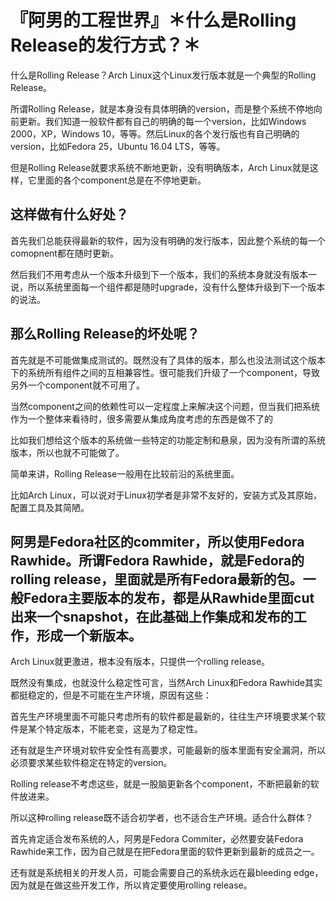 # 『阿男的工程世界』＊什么是Rolling Release的发行方式？＊

什么是Rolling Release？Arch Linux这个Linux发行版本就是一个典型的Rolling Release。

所谓Rolling Release，就是本身没有具体明确的version，而是整个系统不停地向前更新。我们知道一般软件都有自己的明确的每一个version，比如Windows 2000，XP，Windows 10，等等。然后Linux的各个发行版也有自己明确的version，比如Fedora 25，Ubuntu 16.04 LTS，等等。

但是Rolling Release就要求系统不断地更新，没有明确版本，Arch Linux就是这样，它里面的各个component总是在不停地更新。

## 这样做有什么好处？

首先我们总能获得最新的软件，因为没有明确的发行版本，因此整个系统的每一个comopnent都在随时更新。

然后我们不用考虑从一个版本升级到下一个版本，我们的系统本身就没有版本一说，所以系统里面每一个组件都是随时upgrade，没有什么整体升级到下一个版本的说法。

## 那么Rolling Release的坏处呢？

首先就是不可能做集成测试的。既然没有了具体的版本，那么也没法测试这个版本下的系统所有组件之间的互相兼容性。很可能我们升级了一个component，导致另外一个component就不可用了。

当然component之间的依赖性可以一定程度上来解决这个问题，但当我们把系统作为一个整体来看待时，很多需要从集成角度考虑的东西是做不了的

比如我们想给这个版本的系统做一些特定的功能定制和悬泉，因为没有所谓的系统版本，所以也就不可能做了。

简单来讲，Rolling Release一般用在比较前沿的系统里面。

比如Arch Linux，可以说对于Linux初学者是非常不友好的，安装方式及其原始，配置工具及其简陋。

## 阿男是Fedora社区的commiter，所以使用Fedora Rawhide。所谓Fedora Rawhide，就是Fedora的rolling release，里面就是所有Fedora最新的包。一般Fedora主要版本的发布，都是从Rawhide里面cut出来一个snapshot，在此基础上作集成和发布的工作，形成一个新版本。

Arch Linux就更激进，根本没有版本，只提供一个rolling release。

既然没有集成，也就没什么稳定性可言，当然Arch Linux和Fedora Rawhide其实都挺稳定的，但是不可能在生产环境，原因有这些：

首先生产环境里面不可能只考虑所有的软件都是最新的，往往生产环境要求某个软件是某个特定版本，不能老变，这是为了稳定性。

还有就是生产环境对软件安全性有高要求，可能最新的版本里面有安全漏洞，所以必须要求某些软件稳定在特定的version。

Rolling release不考虑这些，就是一股脑更新各个component，不断把最新的软件放进来。

所以这种rolling release既不适合初学者，也不适合生产环境。适合什么群体？

首先肯定适合发布系统的人，阿男是Fedora Commiter，必然要安装Fedora Rawhide来工作，因为自己就是在把Fedora里面的软件更新到最新的成员之一。

还有就是系统相关的开发人员，可能会需要自己的系统永远在最bleeding edge，因为就是在做这些开发工作，所以肯定要使用rolling release。
